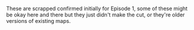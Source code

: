 These are scrapped confirmed initially for Episode 1, some of these might be okay here and there but they just didn't make the cut,
or they're older versions of existing maps.
